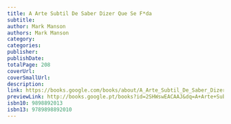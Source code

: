 ```yaml
---
title: A Arte Subtil De Saber Dizer Que Se F*da
subtitle: 
author: Mark Manson
authors: Mark Manson
category: 
categories: 
publisher: 
publishDate: 
totalPage: 208
coverUrl: 
coverSmallUrl: 
description: 
link: https://books.google.com/books/about/A_Arte_Subtil_De_Saber_Dizer_Que_Se_F_da.html?hl=&id=2SHWswEACAAJ
previewLink: http://books.google.pt/books?id=2SHWswEACAAJ&dq=A+Arte+Subtil+de+Saber+Dizer+que+se+F*da&hl=&as_pt=BOOKS&cd=2&source=gbs_api
isbn10: 9898892013
isbn13: 9789898892010
---
```

